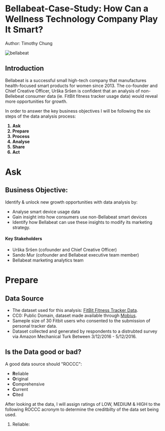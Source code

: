 # Bellabeat-Case-Study: How Can a Wellness Technology Company Play It Smart?

Author: Timothy Chung

![bellabeat](https://images.squarespace-cdn.com/content/v1/5728a8934c2f851f7869e740/1471378814643-EWDK54XMPVMM37YWKJD2/Unknown.png?format=1500w)

## Introduction
Bellabeat is a successful small high-tech company that manufactures health-focused smart products for women since 2013. 
The co-founder and Chief Creative Officer, Urška Sršen is confident that an analysis of non-Bellebeat consumer data (ie. FitBit fitness tracker usage data) would reveal more opportunities for growth.

In order to answer the key business objectives I will be following the six steps of the data analysis process: <b>
1. Ask
2. Prepare
3. Process
4. Analyse
5. Share
6. Act
</b>

# Ask
## Business Objective:
Identify & unlock new growth opportunities with data analysis by:

- Analyse smart device usage data
- Gain insight into how consumers use non-Bellabeat smart devices
- Identify how Bellabeat can use these insights to modify its marketing strategy.


#### Key Stakeholders
- Urška Sršen (cofounder and Chief Creative Officer)
- Sando Mur (cofounder and Bellabeat executive team member)
- Bellabeat marketing analytics team

# Prepare
## Data Source
- The dataset used for this analysis: [FitBit Fitness Tracker Data](https://www.kaggle.com/arashnic/fitbit).
- CC0: Public Domain, dataset made available through [Mobius](https://www.kaggle.com/arashnic).
- Sameple size of 30 Fitbit users who consented to the submission of personal tracker data.
- Dataset collected and generated by respondents to a distrubted survey via Amazon Mechanical Turk Between 3/12/2016 - 5/12/2016.

## Is the Data good or bad?
A good data source should "ROCCC":
- <b>R</b>eliable
- <b>O</b>riginal
- <b>C</b>omprehensive
- <b>C</b>urrent
- <b>C</b>ited 

After looking at the data, I will assign ratings of LOW, MEDIUM & HIGH to the following ROCCC acronym to determine the creditbilty of the data set being used.
1. Reliable: 
